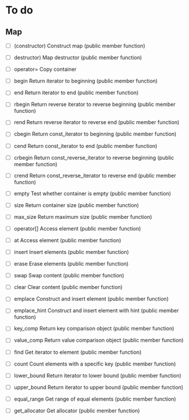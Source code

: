# To do

## Map
- [ ] (constructor)	Construct map (public member function)
- [ ] destructor)	Map destructor (public member function)
- [ ]  operator=	Copy container

- [ ]  begin	Return iterator to beginning (public member function)
- [ ]  end	Return iterator to end (public member function)
- [ ]  rbegin	Return reverse iterator to reverse beginning (public member function)
- [ ]  rend	Return reverse iterator to reverse end (public member function)
- [ ]  cbegin	Return const_iterator to beginning (public member function)
- [ ]  cend	Return const_iterator to end (public member function)
- [ ]  crbegin	Return const_reverse_iterator to reverse beginning (public member function)
- [ ]  crend	Return const_reverse_iterator to reverse end (public member function)
- [ ]  empty	Test whether container is empty (public member function)
- [ ]  size	Return container size (public member function)
- [ ]  max_size	Return maximum size (public member function)
- [ ]  operator[]	Access element (public member function)
- [ ]  at	Access element (public member function)
- [ ]  insert	Insert elements (public member function)
- [ ]  erase	Erase elements (public member function)
- [ ]  swap	Swap content (public member function)
- [ ]  clear	Clear content (public member function)
- [ ]  emplace	Construct and insert element (public member function)
- [ ]  emplace_hint	Construct and insert element with hint (public member function)
- [ ]  key_comp	Return key comparison object (public member function)
- [ ]  value_comp	Return value comparison object (public member function)
- [ ]  find	Get iterator to element (public member function)
- [ ]  count	Count elements with a specific key (public member function)
- [ ]  lower_bound	Return iterator to lower bound (public member function)
- [ ]  upper_bound	Return iterator to upper bound (public member function)
- [ ]  equal_range	Get range of equal elements (public member function)
- [ ]  get_allocator	Get allocator (public member function)
